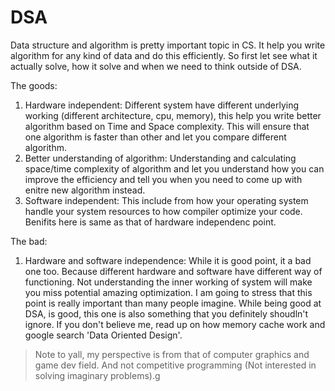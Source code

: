 # DSA

Data structure and algorithm is pretty important topic in CS. It help you write algorithm for any kind of data and do this efficiently. So first let see what it actually solve, how it solve and when we need to think outside of DSA.

The goods:
1. Hardware independent: Different system have different underlying working (different architecture, cpu, memory), this help you write better algorithm based on Time and Space complexity. This will ensure that one algorithm is faster than other and let you compare different algorithm.
2. Better understanding of algorithm: Understanding and calculating space/time complexity of algorithm and let you understand how you can improve the efficiency and tell you when you need to come up with enitre new algorithm instead.
3. Software independent: This include from how your operating system handle your system resources to how compiler optimize your code. Benifits here is same as that of hardware independenc point.

The bad:
1. Hardware and software independence: While it is good point, it a bad one too. Because different hardware and software have different way of functioning. Not understanding the inner working of system will make you miss potential amazing optimization. I am going to stress that this point is really important than many people imagine. While being good at DSA, is good, this one is also something that you definitely shoudln't ignore. If you don't believe me, read up on how memory cache work and google search 'Data Oriented Design'.

> Note to yall, my perspective is from that of computer graphics and game dev field. And not competitive programming (Not interested in solving imaginary problems).g